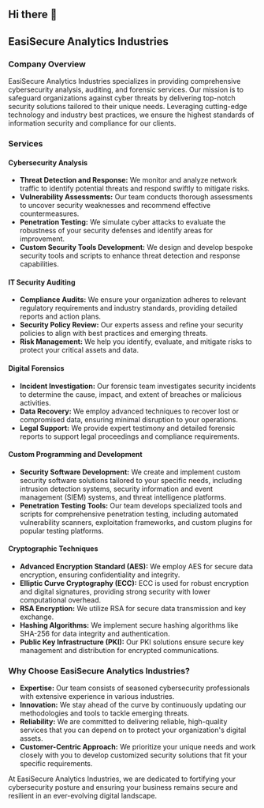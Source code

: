 ## Hi there 👋


## EasiSecure Analytics Industries

### Company Overview
EasiSecure Analytics Industries specializes in providing comprehensive cybersecurity analysis, auditing, and forensic services. Our mission is to safeguard organizations against cyber threats by delivering top-notch security solutions tailored to their unique needs. Leveraging cutting-edge technology and industry best practices, we ensure the highest standards of information security and compliance for our clients.

### Services

#### Cybersecurity Analysis
- **Threat Detection and Response:** We monitor and analyze network traffic to identify potential threats and respond swiftly to mitigate risks.
- **Vulnerability Assessments:** Our team conducts thorough assessments to uncover security weaknesses and recommend effective countermeasures.
- **Penetration Testing:** We simulate cyber attacks to evaluate the robustness of your security defenses and identify areas for improvement.
- **Custom Security Tools Development:** We design and develop bespoke security tools and scripts to enhance threat detection and response capabilities.

#### IT Security Auditing
- **Compliance Audits:** We ensure your organization adheres to relevant regulatory requirements and industry standards, providing detailed reports and action plans.
- **Security Policy Review:** Our experts assess and refine your security policies to align with best practices and emerging threats.
- **Risk Management:** We help you identify, evaluate, and mitigate risks to protect your critical assets and data.

#### Digital Forensics
- **Incident Investigation:** Our forensic team investigates security incidents to determine the cause, impact, and extent of breaches or malicious activities.
- **Data Recovery:** We employ advanced techniques to recover lost or compromised data, ensuring minimal disruption to your operations.
- **Legal Support:** We provide expert testimony and detailed forensic reports to support legal proceedings and compliance requirements.

#### Custom Programming and Development
- **Security Software Development:** We create and implement custom security software solutions tailored to your specific needs, including intrusion detection systems, security information and event management (SIEM) systems, and threat intelligence platforms.
- **Penetration Testing Tools:** Our team develops specialized tools and scripts for comprehensive penetration testing, including automated vulnerability scanners, exploitation frameworks, and custom plugins for popular testing platforms.

#### Cryptographic Techniques
- **Advanced Encryption Standard (AES):** We employ AES for secure data encryption, ensuring confidentiality and integrity.
- **Elliptic Curve Cryptography (ECC):** ECC is used for robust encryption and digital signatures, providing strong security with lower computational overhead.
- **RSA Encryption:** We utilize RSA for secure data transmission and key exchange.
- **Hashing Algorithms:** We implement secure hashing algorithms like SHA-256 for data integrity and authentication.
- **Public Key Infrastructure (PKI):** Our PKI solutions ensure secure key management and distribution for encrypted communications.

### Why Choose EasiSecure Analytics Industries?
- **Expertise:** Our team consists of seasoned cybersecurity professionals with extensive experience in various industries.
- **Innovation:** We stay ahead of the curve by continuously updating our methodologies and tools to tackle emerging threats.
- **Reliability:** We are committed to delivering reliable, high-quality services that you can depend on to protect your organization's digital assets.
- **Customer-Centric Approach:** We prioritize your unique needs and work closely with you to develop customized security solutions that fit your specific requirements.

At EasiSecure Analytics Industries, we are dedicated to fortifying your cybersecurity posture and ensuring your business remains secure and resilient in an ever-evolving digital landscape.





